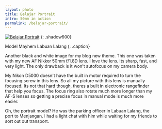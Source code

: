 ```yaml
---
layout: photo
title: Belajar Portrait
intro: 50mm in action
permalink: /belajar-portrait/
---
```


[![Belajar Portrait][6]][7]
{: .shadow900}

   [6]: http://lh5.googleusercontent.com/-VaGOqnJeKm4/TlJFCnhUXGI/AAAAAAAACsA/h1fPRxnOVZY/s0/DSC_4771.jpg (Belajar Portrait)
   [7]: http://lh3.ggpht.com/_jwSLTQWHss4/TEEmp7Y6d5I/AAAAAAAABTg/sCKusWcbjXg/s1600-h/DSC_4771%5B5%5D.jpg

Model Mayhem Labuan Lalang
{: .caption}
 
Another black and white image for my blog new theme. This one was taken with
my new AF Nikkor 50mm f/1.8D lens. I love the lens. Its sharp, fast, and very
light. The only drawback is it won't autofocus on my camera body.

  
My Nikon D5000 doesn't have the built in motor required to turn the focusing
screw in this lens. So all my picture with this lens is manually focused. Its
not that hard though, theres a built in electronic rangefinder that help you
focus. The focus ring also rotate much more longer than my AF-S lenses so
getting a precise focus in manual mode is much more easier.

  
Oh, the portrait model? He was the parking officer in Labuan Lalang, the port
to Menjangan. I had a light chat with him while waiting for my friends to sort
out out transport.